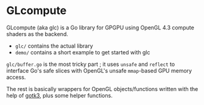 # GLcompute

GLcompute (aka glc) is a Go library  for GPGPU using OpenGL 4.3 compute shaders as the backend.

* `glc/` contains the actual library
* `demo/` contains a short example to get started with glc

`glc/buffer.go` is the most tricky part ; it uses `unsafe` and `reflect` to interface Go's safe slices with OpenGL's unsafe `mmap`-based GPU memory access.

The rest is basically wrappers for OpenGL objects/functions written with the help of [gotk3](https://github.com/gotk3/gotk3), plus some helper functions.
